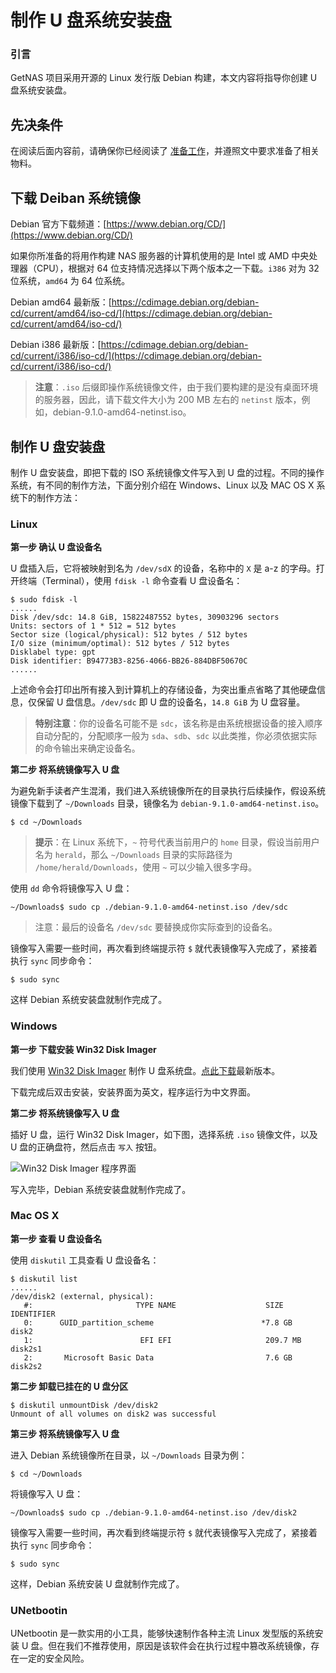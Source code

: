 # 制作 U 盘系统安装盘

### 引言

GetNAS 项目采用开源的 Linux 发行版 Debian 构建，本文内容将指导你创建 U 盘系统安装盘。

## 先决条件

在阅读后面内容前，请确保你已经阅读了 [准备工作](preparation.md)，并遵照文中要求准备了相关物料。

## 下载 Deiban 系统镜像

Debian 官方下载频道：[https://www.debian.org/CD/](https://www.debian.org/CD/)

如果你所准备的将用作构建 NAS 服务器的计算机使用的是 Intel 或 AMD 中央处理器（CPU），根据对 64 位支持情况选择以下两个版本之一下载。`i386` 对为 32 位系统，`amd64` 为 64 位系统。

Debian amd64 最新版：[https://cdimage.debian.org/debian-cd/current/amd64/iso-cd/](https://cdimage.debian.org/debian-cd/current/amd64/iso-cd/)

Debian i386 最新版：[https://cdimage.debian.org/debian-cd/current/i386/iso-cd/](https://cdimage.debian.org/debian-cd/current/i386/iso-cd/)

> **注意**：`.iso` 后缀即操作系统镜像文件，由于我们要构建的是没有桌面环境的服务器，因此，请下载文件大小为 200 MB 左右的 `netinst` 版本，例如，debian-9.1.0-amd64-netinst.iso。


## 制作 U 盘安装盘

制作 U 盘安装盘，即把下载的 ISO 系统镜像文件写入到 U 盘的过程。不同的操作系统，有不同的制作方法，下面分别介绍在 Windows、Linux 以及 MAC OS X 系统下的制作方法：

### Linux

**第一步 确认 U 盘设备名**

U 盘插入后，它将被映射到名为 `/dev/sdX` 的设备，名称中的 `X` 是 a-z 的字母。打开终端（Terminal），使用 `fdisk -l` 命令查看 U 盘设备名：

```
$ sudo fdisk -l
......
Disk /dev/sdc: 14.8 GiB, 15822487552 bytes, 30903296 sectors
Units: sectors of 1 * 512 = 512 bytes
Sector size (logical/physical): 512 bytes / 512 bytes
I/O size (minimum/optimal): 512 bytes / 512 bytes
Disklabel type: gpt
Disk identifier: B94773B3-8256-4066-BB26-884DBF50670C
......
```

上述命令会打印出所有接入到计算机上的存储设备，为突出重点省略了其他硬盘信息，仅保留 U 盘信息。`/dev/sdc` 即 U 盘的设备名，`14.8 GiB` 为 U 盘容量。

> **特别注意**：你的设备名可能不是 `sdc`，该名称是由系统根据设备的接入顺序自动分配的，分配顺序一般为 `sda`、`sdb`、`sdc` 以此类推，你必须依据实际的命令输出来确定设备名。

**第二步 将系统镜像写入 U 盘**

为避免新手读者产生混淆，我们进入系统镜像所在的目录执行后续操作，假设系统镜像下载到了 `~/Downloads` 目录，镜像名为 `debian-9.1.0-amd64-netinst.iso`。

```
$ cd ~/Downloads
```
> **提示**：在 Linux 系统下，`~` 符号代表当前用户的 `home` 目录，假设当前用户名为 `herald`，那么 `~/Downloads` 目录的实际路径为 `/home/herald/Downloads`，使用 `~` 可以少输入很多字母。

使用 `dd` 命令将镜像写入 U 盘：

```
~/Downloads$ sudo cp ./debian-9.1.0-amd64-netinst.iso /dev/sdc
```

> 注意：最后的设备名 `/dev/sdc` 要替换成你实际查到的设备名。

镜像写入需要一些时间，再次看到终端提示符 `$` 就代表镜像写入完成了，紧接着执行 `sync` 同步命令：

```
$ sudo sync
```

这样 Debian 系统安装盘就制作完成了。

### Windows

**第一步 下载安装 Win32 Disk Imager**

我们使用 [Win32 Disk Imager](https://sourceforge.net/projects/win32diskimager/) 制作 U 盘系统盘。[点此下载](https://sourceforge.net/projects/win32diskimager/files/latest/download)最新版本。

下载完成后双击安装，安装界面为英文，程序运行为中文界面。

**第二步 将系统镜像写入 U 盘**

插好 U 盘，运行 Win32 Disk Imager，如下图，选择系统 `.iso` 镜像文件，以及 U 盘的正确盘符，然后点击 `写入` 按钮。

<img src="/system-installation/win32-disk-imager.png" alt="Win32 Disk Imager 程序界面">

写入完毕，Debian 系统安装盘就制作完成了。

### Mac OS X

**第一步 查看 U 盘设备名**

使用 `diskutil` 工具查看 U 盘设备名：

```
$ diskutil list
......
/dev/disk2 (external, physical):
   #:                       TYPE NAME                    SIZE       IDENTIFIER
   0:      GUID_partition_scheme                        *7.8 GB     disk2
   1:                        EFI EFI                     209.7 MB   disk2s1
   2:       Microsoft Basic Data                         7.6 GB     disk2s2
```

**第二步 卸载已挂在的 U 盘分区**

```
$ diskutil unmountDisk /dev/disk2
Unmount of all volumes on disk2 was successful
```

**第三步 将系统镜像写入 U 盘**

进入 Debian 系统镜像所在目录，以 `~/Downloads` 目录为例：

```
$ cd ~/Downloads
```

将镜像写入 U 盘：

```
~/Downloads$ sudo cp ./debian-9.1.0-amd64-netinst.iso /dev/disk2
```

镜像写入需要一些时间，再次看到终端提示符 `$` 就代表镜像写入完成了，紧接着执行 `sync` 同步命令：

```
$ sudo sync
```
这样，Debian 系统安装 U 盘就制作完成了。

### UNetbootin

UNetbootin 是一款实用的小工具，能够快速制作各种主流 Linux 发型版的系统安装 U 盘。但在我们不推荐使用，原因是该软件会在执行过程中篡改系统镜像，存在一定的安全风险。